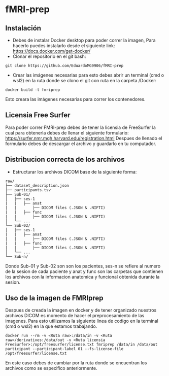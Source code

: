 # fMRI-prep 
## Instalación
- Debes de instalar Docker desktop para poder correr la imagen, Para hacerlo puedes instalarlo desde el siguiente link: https://docs.docker.com/get-docker/
- Clonar el repositorio en el git bash:
```
git clone https://github.com/EduardoMG9906/fMRI-prep
```
- Crear las imágenes necesarias para esto debes abrir un terminal (cmd o wsl2) en la ruta donde se clono el git con ruta en la carpeta /Docker:
```
docker build -t fmriprep 
```
Esto creara las imágenes necesarias para correr los contenedores.
## Licensia Free Surfer
Para poder correr FMRI-prep debes de tener la licensia de FreeSurfer la cual para obtenerla debes de llenar el siguiente formulario:
https://surfer.nmr.mgh.harvard.edu/registration.html
Despues de llenado el formulario debes de descargar el archivo y guardarlo en tu computador.
## Distribucion correcta de los archivos
- Estructurar los archivos DICOM base de la siguiente forma: 
```
raw/
├── dataset_description.json
├── participants.tsv
├── Sub-01/
│   ├── ses-1
|   |   ├── anat
|   |       ├── DICOM files (.JSON & .NIFTI)
|   |   ├── func
|   |       ├── DICOM files (.JSON & .NIFTI)
│   └── ...
└── Sub-02/
│   ├── ses-1
|   |   ├── anat
|   |       ├── DICOM files (.JSON & .NIFTI)
|   |   ├── func
|   |       ├── DICOM files (.JSON & .NIFTI)
│   └── ...
└── Sub-n/
```
Donde Sub-01 y Sub-02 son son los pacientes, ses-n se refiere al numero de la sesion de cada paciente y anat y func son las carpetas que contienen los archivos con la informacion anatomica y funcional obtenida durante la sesion.
## Uso de la imagen de FMRIprep
Despues de creada la imagen en docker y de tener organizado nuestros archivos DICOM es momento de hacer el preprocesamiento de las imagenes.
Para esto utilizamos la siguiente linea de codigo en la terminal (cmd o wsl2) en la que estamos trabajando.
```
docker run --rm -v <Ruta raw>:/data/in -v <Ruta raw>/derivatives:/data/out -v <Ruta licensia FreeSurfer>:/opt/freesurfer/license.txt fmriprep /data/in /data/out participant --participant-label 01 --fs-license-file /opt/freesurfer/license.txt
```
En este caso debes de cambiar <Ruta raw> por la ruta donde se encuentran los archivos como se especifico anteriormente.
